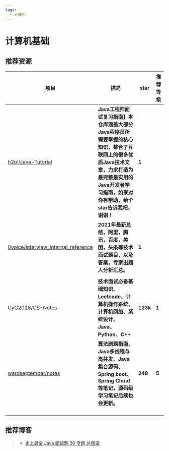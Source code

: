```yaml
---
tags:
  - 计算机
---
```

# 计算机基础


## 推荐资源

| **项目**                                                                             | **描述**                                                                                                                                                                                               | **star** | **推荐等级** |
| ------------------------------------------------------------------------------------------ | ------------------------------------------------------------------------------------------------------------------------------------------------------------------------------------------------------------ | -------------- | ------------------ |
| [h2pl/Java-Tutorial](https://github.com/h2pl/Java-Tutorial)                                   | **Java工程师面试复习指南】本仓库涵盖大部分Java程序员所需要掌握的核心知识，整合了互联网上的很多优质Java技术文章，力求打造为最完整最实用的Java开发者学习指南，如果对你有帮助，给个star告诉我吧，谢谢！** | **1**    |                    |
| [0voice/interview_internal_reference](https://github.com/0voice/interview_internal_reference) | **2021年最新总结，阿里，腾讯，百度，美团，头条等技术面试题目，以及答案，专家出题人分析汇总。**                                                                                                         | **1**    |                    |
|                                                                                            |                                                                                                                                                                                                              |                |                    |
| [CyC2018/CS-Notes](https://github.com/CyC2018/CS-Notes)                                       | **技术面试必备基础知识、Leetcode、计算机操作系统、计算机网络、系统设计、Java、Python、C++**                                                                                                            | **123k** | **1**        |
| [wardseptember/notes](https://github.com/wardseptember/notes)                                 | **算法刷题指南、Java多线程与高并发、Java集合源码、Spring boot、Spring Cloud等笔记，源码级学习笔记后续也会更新。**                                                                                      | **248**  | **5**        |
|                                                                                            |                                                                                                                                                                                                              |                |                    |
|                                                                                            |                                                                                                                                                                                                              |                |                    |
|                                                                                            |                                                                                                                                                                                                              |                |                    |
|                                                                                            |                                                                                                                                                                                                              |                |                    |


## 推荐博客

> * [史上最全 Java 面试题 30 专题 总目录](https://www.cnblogs.com/crazymakercircle/p/14365820.html)
